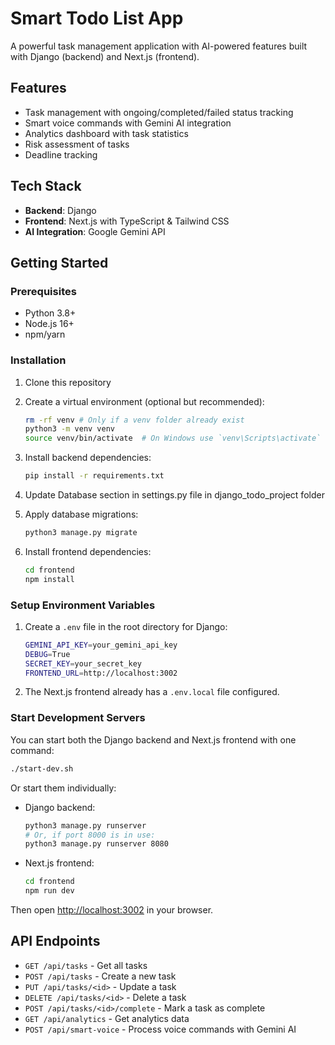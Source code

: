 # Smart Todo List App

A powerful task management application with AI-powered features built with Django (backend) and Next.js (frontend).

## Features

* Task management with ongoing/completed/failed status tracking
* Smart voice commands with Gemini AI integration
* Analytics dashboard with task statistics
* Risk assessment of tasks
* Deadline tracking

## Tech Stack

* **Backend**: Django
* **Frontend**: Next.js with TypeScript & Tailwind CSS
* **AI Integration**: Google Gemini API

## Getting Started

### Prerequisites

* Python 3.8+
* Node.js 16+
* npm/yarn

### Installation

1. Clone this repository

2. Create a virtual environment (optional but recommended):

   ```bash
   rm -rf venv # Only if a venv folder already exist
   python3 -m venv venv
   source venv/bin/activate  # On Windows use `venv\Scripts\activate`
   ```

3. Install backend dependencies:

   ```bash
   pip install -r requirements.txt
   ```
4. Update Database section in settings.py file in django_todo_project folder

5. Apply database migrations:

   ```bash
   python3 manage.py migrate
   ```

6. Install frontend dependencies:

   ```bash
   cd frontend
   npm install
   ```

### Setup Environment Variables

1. Create a `.env` file in the root directory for Django:

   ```bash
   GEMINI_API_KEY=your_gemini_api_key
   DEBUG=True
   SECRET_KEY=your_secret_key
   FRONTEND_URL=http://localhost:3002
   ```

2. The Next.js frontend already has a `.env.local` file configured.

### Start Development Servers

You can start both the Django backend and Next.js frontend with one command:

```bash
./start-dev.sh
```

Or start them individually:

* Django backend:

  ```bash
  python3 manage.py runserver
  # Or, if port 8000 is in use:
  python3 manage.py runserver 8080
  ```

* Next.js frontend:

  ```bash
  cd frontend
  npm run dev
  ```

Then open [http://localhost:3002](http://localhost:3002) in your browser.

## API Endpoints

* `GET /api/tasks` - Get all tasks
* `POST /api/tasks` - Create a new task
* `PUT /api/tasks/<id>` - Update a task
* `DELETE /api/tasks/<id>` - Delete a task
* `POST /api/tasks/<id>/complete` - Mark a task as complete
* `GET /api/analytics` - Get analytics data
* `POST /api/smart-voice` - Process voice commands with Gemini AI
